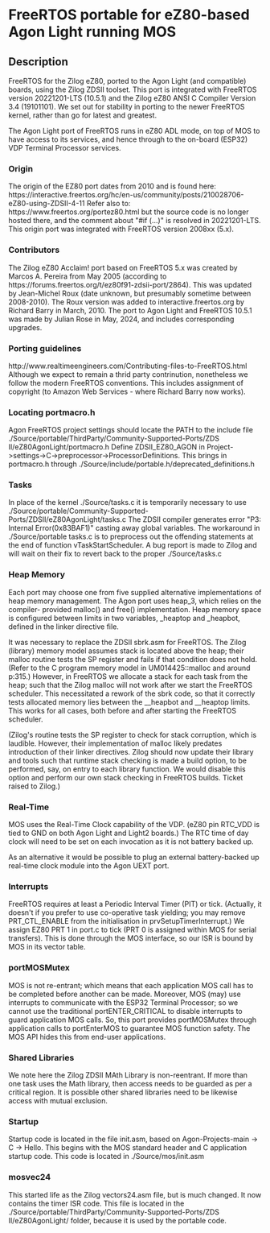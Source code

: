 <h1>FreeRTOS portable for eZ80-based Agon Light running MOS</h1>

<h2>Description</h2>
FreeRTOS for the Zilog eZ80, ported to the Agon Light (and compatible) boards, 
using the Zilog ZDSII toolset. This port is integrated with FreeRTOS version 
20221201-LTS (10.5.1) and the Zilog eZ80 ANSI C Compiler Version 3.4 (19101101). 
We set out for stability in porting to the newer FreeRTOS kernel, rather than go 
for latest and greatest.

The Agon Light port of FreeRTOS runs in eZ80 ADL mode, on top of MOS to have 
access to its services, and hence through to the on-board (ESP32) VDP Terminal 
Processor services. 

<h3>Origin</h3>
The origin of the EZ80 port dates from 2010 and is found here: 
https://interactive.freertos.org/hc/en-us/community/posts/210028706-eZ80-using-ZDSII-4-11
Refer also to: https://www.freertos.org/portez80.html but the source code is 
no longer hosted there, and the comment about "#if (...)" is resolved in 
20221201-LTS. This origin port was integrated with FreeRTOS version 2008xx 
(5.x).

<h3>Contributors</h3>
The Zilog eZ80 Acclaim! port based on FreeRTOS 5.x was created by Marcos A. 
Pereira from May 2005 (according to https://forums.freertos.org/t/ez80f91-zdsii-port/2864). 
This was updated by Jean-Michel Roux (date unknown, but presumably sometime 
between 2008-2010). The Roux version was added to interactive.freertos.org by 
Richard Barry in March, 2010. The port to Agon Light and FreeRTOS 10.5.1 was 
made by Julian Rose in May, 2024, and includes corresponding upgrades.

<h3>Porting guidelines</h3>
http://www.realtimeengineers.com/Contributing-files-to-FreeRTOS.html
Although we expect to remain a thrid party contrinution, nonetheless we follow 
the modern FreeRTOS conventions. This includes assignment of copyright (to
Amazon Web Services - where Richard Barry now works).

<h3>Locating portmacro.h</h3>
Agon FreeRTOS project settings should locate the PATH to the include file 
./Source/portable/ThirdParty/Community-Supported-Ports/ZDS II/eZ80AgonLight/portmacro.h 
Define ZDSII_EZ80_AGON in Project->settings->C->preprocessor->ProcessorDefinitions.
This brings in portmacro.h through ./Source/include/portable.h/deprecated_definitions.h

<h3>Tasks</h3>
In place of the kernel ./Source/tasks.c it is temporarily necessary to use
./Source/portable/Community-Supported-Ports/ZDSII/eZ80AgonLight/tasks.c  The 
ZDSII compiler generates error "P3: Internal Error(0x83BAF1)" casting away 
global variables. The workaround in ./Source/portable tasks.c is to preprocess 
out the offending statements at the end of function vTaskStartScheduler. A bug 
report is made to Zilog and will wait on their fix to revert back to the proper
./Source/tasks.c 

<h3>Heap Memory</h3>
Each port may choose one from five supplied alternative implementations of heap 
memory management. The Agon port uses heap_3, which relies on the compiler-
provided malloc() and free() implementation. Heap memory space is configured 
between limits in two variables, _heaptop and _heapbot, defined in the linker 
directive file. 
<p>

It was necessary to replace the ZDSII sbrk.asm for FreeRTOS. The Zilog (library)
memory model assumes stack is located above the heap; their malloc routine tests 
the SP register and fails if that condition does not hold. (Refer to the C 
program memory model in UM014425::malloc and around p:315.) However, in FreeRTOS 
we allocate a stack for each task from the heap; such that the Zilog malloc will 
not work after we start the FreeRTOS scheduler. This necessitated a rework of 
the sbrk code, so that it correctly tests allocated memory lies between the 
__heapbot and __heaptop limits. This works for all cases, both before and after
starting the FreeRTOS scheduler. 
<p>

(Zilog's routine tests the SP register to check for stack corruption, which is
laudible. However, their implementation of malloc likely predates introduction 
of their linker directives. Zilog should now update their library and tools 
such that runtime stack checking is made a build option, to be performed, say, 
on entry to each library function. We would disable this option and perform our
own stack checking in FreeRTOS builds. Ticket raised to Zilog.)

<h3>Real-Time</h3>
MOS uses the Real-Time Clock capability of the VDP. (eZ80 pin RTC_VDD is tied 
to GND on both Agon Light and Light2 boards.) The RTC time of day clock will 
need to be set on each invocation as it is not battery backed up. 
<p>

As an alternative it would be possible to plug an external battery-backed up
real-time clock module into the Agon UEXT port.

<h3>Interrupts</h3>
FreeRTOS requires at least a Periodic Interval Timer (PIT) or tick. (Actually,
it doesn't if you prefer to use co-operative task yielding; you may remove 
PRT_CTL_ENABLE from the initialisation in prvSetupTimerInterrupt.) We assign
EZ80 PRT 1 in port.c to tick (PRT 0 is assigned within MOS for serial 
transfers). This is done through the MOS interface, so our ISR is bound by MOS 
in its vector table.

<h3>portMOSMutex</h3>
MOS is not re-entrant; which means that each application MOS call has to be 
completed before another can be made. Moreover, MOS (may) use interrupts to 
communicate with the ESP32 Terminal Processor; so we cannot use the traditional 
portENTER_CRITICAL to disable interrupts to guard application MOS calls. 
So, this port provides portMOSMutex through application calls to portEnterMOS 
to guarantee MOS function safety. The MOS API hides this from end-user
applications. 

<h3>Shared Libraries</h3>
We note here the Zilog ZDSII MAth Library is non-reentrant. If more than one 
task uses the Math library, then access needs to be guarded as per a critical 
region. It is possible other shared libraries need to be likewise access with 
mutual exclusion.

<h3>Startup</h3>
Startup code is located in the file init.asm, based on 
Agon-Projects-main -> C -> Hello. This begins with the MOS standard header 
and C application startup code. This code is located in ./Source/mos/init.asm

<h3>mosvec24</h3>
This started life as the Zilog vectors24.asm file, but is much changed.
It now contains the timer ISR code. This file is located in the 
./Source/portable/ThirdParty/Community-Supported-Ports/ZDS II/eZ80AgonLight/
folder, because it is used by the portable code.
